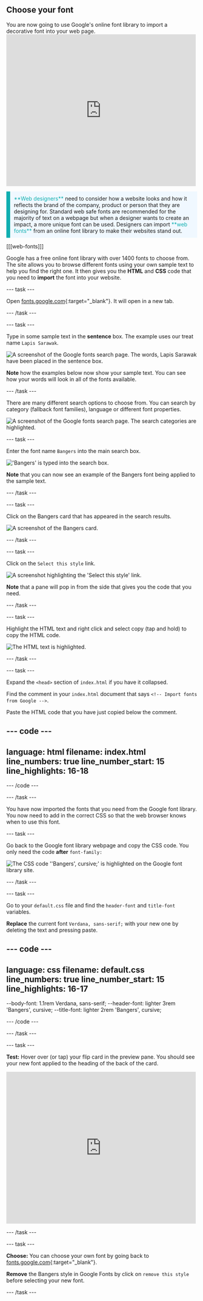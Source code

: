 ## Choose your font

<div style="display: flex; flex-wrap: wrap">
<div style="flex-basis: 200px; flex-grow: 1; margin-right: 15px;">
You are now going to use Google's online font library to import a decorative font into your web page. 
</div>
<div>
<iframe src="https://trinket.io/embed/html/d6e6ad03dc?outputOnly=true" width="500" height="400" frameborder="0" marginwidth="0" marginheight="0" allowfullscreen></iframe>
</div>
</div>

<p style="border-left: solid; border-width:10px; border-color: #0faeb0; background-color: aliceblue; padding: 10px;">
<span style="color: #0faeb0">**Web designers**</span> need to consider how a website looks and how it reflects the brand of the company, product or person that they are designing for. Standard web safe fonts are recommended for the majority of text on a webpage but when a designer wants to create an impact, a more unique font can be used. Designers can import <span style="color: #0faeb0">**web fonts**</span> from an online font library to make their websites stand out.</p>

[[[web-fonts]]]

Google has a free online font library with over 1400 fonts to choose from. The site allows you to browse different fonts using your own sample text to help you find the right one. It then gives you the **HTML** and **CSS** code that you need to **import** the font into your website. 

--- task ---

Open [fonts.google.com](https://fonts.google.com/){:target="_blank"}. It will open in a new tab. 

--- /task ---

--- task ---

Type in some sample text in the **sentence** box. The example uses our treat name `Lapis Sarawak`.

![A screenshot of the Google fonts search page. The words, Lapis Sarawak have been placed in the sentence box.](images/custom.png)

**Note** how the examples below now show your sample text. You can see how your words will look in all of the fonts available. 

--- /task ---

There are many different search options to choose from. You can search by category (fallback font families), language or different font properties. 

![A screenshot of the Google fonts search page. The search categories are highlighted.](images/search-options.PNG)

--- task ---

Enter the font name `Bangers` into the main search box. 

!['Bangers' is typed into the search box.](images/bangers.png)

**Note** that you can now see an example of the Bangers font being applied to the sample text. 

--- /task ---

--- task ---

Click on the Bangers card that has appeared in the search results.

![A screenshot of the Bangers card.](images/bangers-card.PNG)

--- /task ---

--- task ---

Click on the `Select this style` link.

![A screenshot highlighting the 'Select this style' link.](images/select-style.png)

**Note** that a pane will pop in from the side that gives you the code that you need.

--- /task ---

--- task ---

Highlight the HTML text and right click and select copy (tap and hold) to copy the HTML code.

![The HTML text is highlighted.](images/html.png)

--- /task ---

--- task ---

Expand the `<head>` section of `index.html` if you have it collapsed. 

Find the comment in your `index.html` document that says `<!-- Import fonts from Google -->`.

Paste the HTML code that you have just copied below the comment.

--- code ---
---
language: html
filename: index.html
line_numbers: true
line_number_start: 15
line_highlights: 16-18
---
  <!-- Import fonts from Google -->
  <link rel="preconnect" href="https://fonts.googleapis.com">
  <link rel="preconnect" href="https://fonts.gstatic.com" crossorigin>
  <link href="https://fonts.googleapis.com/css2?family=Bangers&display=swap" rel="stylesheet">

--- /code ---

--- /task ---

You have now imported the fonts that you need from the Google font library. You now need to add in the correct CSS so that the web browser knows when to use this font. 

--- task ---

Go back to the Google font library webpage and copy the CSS code. You only need the code **after** `font-family: `

![The CSS code ''Bangers', cursive;' is highlighted on the Google font library site.](images/css.png)

--- /task ---

--- task ---

Go to your `default.css` file and find the `header-font` and `title-font` variables. 

**Replace** the current font `Verdana, sans-serif;` with your new one by deleting the text and pressing paste.

--- code ---
---
language: css
filename: default.css
line_numbers: true
line_number_start: 15
line_highlights: 16-17
---
  --body-font: 1.1rem Verdana, sans-serif;
  --header-font: lighter 3rem 'Bangers', cursive;
  --title-font: lighter 2rem 'Bangers', cursive;

--- /code ---

--- /task ---

--- task ---

**Test:** Hover over (or tap) your flip card in the preview pane. You should see your new font applied to the heading of the back of the card.

<div>
<iframe src="https://trinket.io/embed/html/d6e6ad03dc?outputOnly=true" width="500" height="400" frameborder="0" marginwidth="0" marginheight="0" allowfullscreen></iframe>
</div>

--- /task ---

--- task ---

**Choose:** You can choose your own font by going back to [fonts.google.com](https://fonts.google.com/){:target="_blank"}.

**Remove** the Bangers style in Google Fonts by click on `remove this style` before selecting your new font. 

--- /task ---




